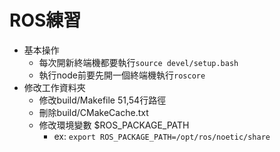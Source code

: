 # ROS練習

- 基本操作
  - 每次開新終端機都要執行`source devel/setup.bash`
  - 執行node前要先開一個終端機執行`roscore`
- 修改工作資料夾
  - 修改build/Makefile 51,54行路徑
  - 刪除build/CMakeCache.txt
  - 修改環境變數 $ROS_PACKAGE_PATH 
    - ex: `export ROS_PACKAGE_PATH=/opt/ros/noetic/share`
